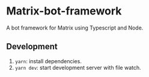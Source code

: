 # Matrix-bot-framework

A bot framework for Matrix using Typescript and Node.

## Development

1. `yarn`: install dependencies.
1. `yarn dev`: start development server with file watch.

